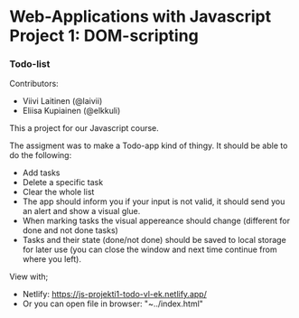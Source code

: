 # Web-Applications with Javascript Project 1: DOM-scripting

### Todo-list

Contributors: 
* Viivi Laitinen (@laivii)
* Eliisa Kupiainen (@elkkuli)

This a project for our Javascript course. 

The assigment was to make a Todo-app kind of thingy. It should be able to do the following:
* Add tasks
* Delete a specific task
* Clear the whole list
* The app should inform you if your input is not valid, it should send you an alert and show a visual glue.
* When marking tasks the visual appereance should change (different for done and not done tasks)
* Tasks and their state (done/not done) should be saved to local storage for later use (you can close the window and next time continue from where you left).

View with;
* Netlify: https://js-projekti1-todo-vl-ek.netlify.app/
* Or you can open file in browser: "~../index.html"